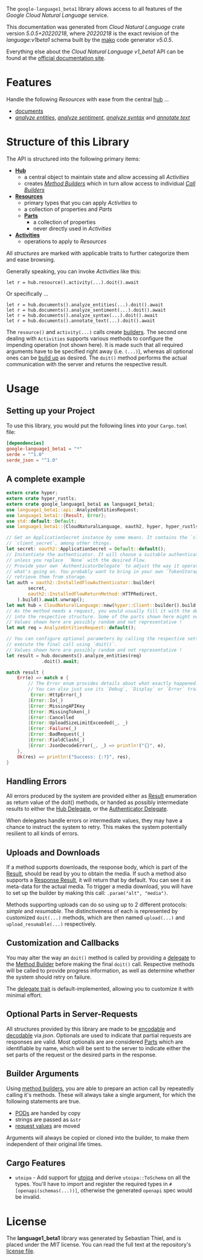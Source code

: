 <!---
DO NOT EDIT !
This file was generated automatically from 'src/generator/templates/api/README.md.mako'
DO NOT EDIT !
-->
The `google-language1_beta1` library allows access to all features of the *Google Cloud Natural Language* service.

This documentation was generated from *Cloud Natural Language* crate version *5.0.5+20220218*, where *20220218* is the exact revision of the *language:v1beta1* schema built by the [mako](http://www.makotemplates.org/) code generator *v5.0.5*.

Everything else about the *Cloud Natural Language* *v1_beta1* API can be found at the
[official documentation site](https://cloud.google.com/natural-language/).
# Features

Handle the following *Resources* with ease from the central [hub](https://docs.rs/google-language1_beta1/5.0.5+20220218/google_language1_beta1/CloudNaturalLanguage) ... 

* [documents](https://docs.rs/google-language1_beta1/5.0.5+20220218/google_language1_beta1/api::Document)
 * [*analyze entities*](https://docs.rs/google-language1_beta1/5.0.5+20220218/google_language1_beta1/api::DocumentAnalyzeEntityCall), [*analyze sentiment*](https://docs.rs/google-language1_beta1/5.0.5+20220218/google_language1_beta1/api::DocumentAnalyzeSentimentCall), [*analyze syntax*](https://docs.rs/google-language1_beta1/5.0.5+20220218/google_language1_beta1/api::DocumentAnalyzeSyntaxCall) and [*annotate text*](https://docs.rs/google-language1_beta1/5.0.5+20220218/google_language1_beta1/api::DocumentAnnotateTextCall)




# Structure of this Library

The API is structured into the following primary items:

* **[Hub](https://docs.rs/google-language1_beta1/5.0.5+20220218/google_language1_beta1/CloudNaturalLanguage)**
    * a central object to maintain state and allow accessing all *Activities*
    * creates [*Method Builders*](https://docs.rs/google-language1_beta1/5.0.5+20220218/google_language1_beta1/client::MethodsBuilder) which in turn
      allow access to individual [*Call Builders*](https://docs.rs/google-language1_beta1/5.0.5+20220218/google_language1_beta1/client::CallBuilder)
* **[Resources](https://docs.rs/google-language1_beta1/5.0.5+20220218/google_language1_beta1/client::Resource)**
    * primary types that you can apply *Activities* to
    * a collection of properties and *Parts*
    * **[Parts](https://docs.rs/google-language1_beta1/5.0.5+20220218/google_language1_beta1/client::Part)**
        * a collection of properties
        * never directly used in *Activities*
* **[Activities](https://docs.rs/google-language1_beta1/5.0.5+20220218/google_language1_beta1/client::CallBuilder)**
    * operations to apply to *Resources*

All *structures* are marked with applicable traits to further categorize them and ease browsing.

Generally speaking, you can invoke *Activities* like this:

```Rust,ignore
let r = hub.resource().activity(...).doit().await
```

Or specifically ...

```ignore
let r = hub.documents().analyze_entities(...).doit().await
let r = hub.documents().analyze_sentiment(...).doit().await
let r = hub.documents().analyze_syntax(...).doit().await
let r = hub.documents().annotate_text(...).doit().await
```

The `resource()` and `activity(...)` calls create [builders][builder-pattern]. The second one dealing with `Activities` 
supports various methods to configure the impending operation (not shown here). It is made such that all required arguments have to be 
specified right away (i.e. `(...)`), whereas all optional ones can be [build up][builder-pattern] as desired.
The `doit()` method performs the actual communication with the server and returns the respective result.

# Usage

## Setting up your Project

To use this library, you would put the following lines into your `Cargo.toml` file:

```toml
[dependencies]
google-language1_beta1 = "*"
serde = "^1.0"
serde_json = "^1.0"
```

## A complete example

```Rust
extern crate hyper;
extern crate hyper_rustls;
extern crate google_language1_beta1 as language1_beta1;
use language1_beta1::api::AnalyzeEntitiesRequest;
use language1_beta1::{Result, Error};
use std::default::Default;
use language1_beta1::{CloudNaturalLanguage, oauth2, hyper, hyper_rustls, chrono, FieldMask};

// Get an ApplicationSecret instance by some means. It contains the `client_id` and 
// `client_secret`, among other things.
let secret: oauth2::ApplicationSecret = Default::default();
// Instantiate the authenticator. It will choose a suitable authentication flow for you, 
// unless you replace  `None` with the desired Flow.
// Provide your own `AuthenticatorDelegate` to adjust the way it operates and get feedback about 
// what's going on. You probably want to bring in your own `TokenStorage` to persist tokens and
// retrieve them from storage.
let auth = oauth2::InstalledFlowAuthenticator::builder(
        secret,
        oauth2::InstalledFlowReturnMethod::HTTPRedirect,
    ).build().await.unwrap();
let mut hub = CloudNaturalLanguage::new(hyper::Client::builder().build(hyper_rustls::HttpsConnectorBuilder::new().with_native_roots().unwrap().https_or_http().enable_http1().build()), auth);
// As the method needs a request, you would usually fill it with the desired information
// into the respective structure. Some of the parts shown here might not be applicable !
// Values shown here are possibly random and not representative !
let mut req = AnalyzeEntitiesRequest::default();

// You can configure optional parameters by calling the respective setters at will, and
// execute the final call using `doit()`.
// Values shown here are possibly random and not representative !
let result = hub.documents().analyze_entities(req)
             .doit().await;

match result {
    Err(e) => match e {
        // The Error enum provides details about what exactly happened.
        // You can also just use its `Debug`, `Display` or `Error` traits
         Error::HttpError(_)
        |Error::Io(_)
        |Error::MissingAPIKey
        |Error::MissingToken(_)
        |Error::Cancelled
        |Error::UploadSizeLimitExceeded(_, _)
        |Error::Failure(_)
        |Error::BadRequest(_)
        |Error::FieldClash(_)
        |Error::JsonDecodeError(_, _) => println!("{}", e),
    },
    Ok(res) => println!("Success: {:?}", res),
}

```
## Handling Errors

All errors produced by the system are provided either as [Result](https://docs.rs/google-language1_beta1/5.0.5+20220218/google_language1_beta1/client::Result) enumeration as return value of
the doit() methods, or handed as possibly intermediate results to either the 
[Hub Delegate](https://docs.rs/google-language1_beta1/5.0.5+20220218/google_language1_beta1/client::Delegate), or the [Authenticator Delegate](https://docs.rs/yup-oauth2/*/yup_oauth2/trait.AuthenticatorDelegate.html).

When delegates handle errors or intermediate values, they may have a chance to instruct the system to retry. This 
makes the system potentially resilient to all kinds of errors.

## Uploads and Downloads
If a method supports downloads, the response body, which is part of the [Result](https://docs.rs/google-language1_beta1/5.0.5+20220218/google_language1_beta1/client::Result), should be
read by you to obtain the media.
If such a method also supports a [Response Result](https://docs.rs/google-language1_beta1/5.0.5+20220218/google_language1_beta1/client::ResponseResult), it will return that by default.
You can see it as meta-data for the actual media. To trigger a media download, you will have to set up the builder by making
this call: `.param("alt", "media")`.

Methods supporting uploads can do so using up to 2 different protocols: 
*simple* and *resumable*. The distinctiveness of each is represented by customized 
`doit(...)` methods, which are then named `upload(...)` and `upload_resumable(...)` respectively.

## Customization and Callbacks

You may alter the way an `doit()` method is called by providing a [delegate](https://docs.rs/google-language1_beta1/5.0.5+20220218/google_language1_beta1/client::Delegate) to the 
[Method Builder](https://docs.rs/google-language1_beta1/5.0.5+20220218/google_language1_beta1/client::CallBuilder) before making the final `doit()` call. 
Respective methods will be called to provide progress information, as well as determine whether the system should 
retry on failure.

The [delegate trait](https://docs.rs/google-language1_beta1/5.0.5+20220218/google_language1_beta1/client::Delegate) is default-implemented, allowing you to customize it with minimal effort.

## Optional Parts in Server-Requests

All structures provided by this library are made to be [encodable](https://docs.rs/google-language1_beta1/5.0.5+20220218/google_language1_beta1/client::RequestValue) and 
[decodable](https://docs.rs/google-language1_beta1/5.0.5+20220218/google_language1_beta1/client::ResponseResult) via *json*. Optionals are used to indicate that partial requests are responses 
are valid.
Most optionals are are considered [Parts](https://docs.rs/google-language1_beta1/5.0.5+20220218/google_language1_beta1/client::Part) which are identifiable by name, which will be sent to 
the server to indicate either the set parts of the request or the desired parts in the response.

## Builder Arguments

Using [method builders](https://docs.rs/google-language1_beta1/5.0.5+20220218/google_language1_beta1/client::CallBuilder), you are able to prepare an action call by repeatedly calling it's methods.
These will always take a single argument, for which the following statements are true.

* [PODs][wiki-pod] are handed by copy
* strings are passed as `&str`
* [request values](https://docs.rs/google-language1_beta1/5.0.5+20220218/google_language1_beta1/client::RequestValue) are moved

Arguments will always be copied or cloned into the builder, to make them independent of their original life times.

[wiki-pod]: http://en.wikipedia.org/wiki/Plain_old_data_structure
[builder-pattern]: http://en.wikipedia.org/wiki/Builder_pattern
[google-go-api]: https://github.com/google/google-api-go-client

## Cargo Features

* `utoipa` - Add support for [utoipa](https://crates.io/crates/utoipa) and derive `utoipa::ToSchema` on all
the types. You'll have to import and register the required types in `#[openapi(schemas(...))]`, otherwise the
generated `openapi` spec would be invalid.


# License
The **language1_beta1** library was generated by Sebastian Thiel, and is placed 
under the *MIT* license.
You can read the full text at the repository's [license file][repo-license].

[repo-license]: https://github.com/Byron/google-apis-rsblob/main/LICENSE.md

